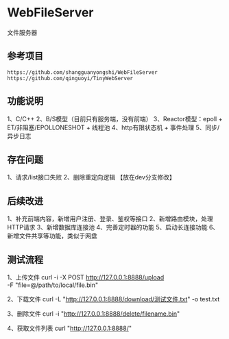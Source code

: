 # WebFileServer
文件服务器

## 参考项目
    https://github.com/shangguanyongshi/WebFileServer
    https://github.com/qinguoyi/TinyWebServer

## 功能说明
1、C/C++
2、B/S模型（目前只有服务端，没有前端）
3、Reactor模型：epoll + ET/非阻塞/EPOLLONESHOT + 线程池
4、http有限状态机 + 事件处理
5、同步/异步日志

## 存在问题
1、请求/list接口失败
2、删除重定向逻辑
【放在dev分支修改】

## 后续改进
1、补充前端内容，新增用户注册、登录、鉴权等接口
2、新增路由模块，处理HTTP请求
3、新增数据库连接池
4、完善定时器的功能
5、启动长连接功能
6、新增文件共享等功能，类似于网盘


## 测试流程
1、上传文件
curl -i -X POST http://127.0.0.1:8888/upload \
  -F "file=@/path/to/local/file.bin"

2、下载文件
curl -L "http://127.0.0.1:8888/download/测试文件.txt" -o test.txt

3、删除文件
curl -i "http://127.0.0.1:8888/delete/filename.bin"

4、获取文件列表
curl "http://127.0.0.1:8888/"
